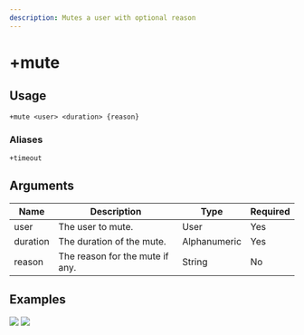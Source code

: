 ```yaml
---
description: Mutes a user with optional reason
---
```


# +mute

## Usage

```
+mute <user> <duration> {reason}
```

### Aliases

```
+timeout
```

## Arguments

| Name     | Description                     | Type         | Required |
| -------- | ------------------------------- | ------------ | -------- |
| user     | The user to mute.               | User         | Yes      |
| duration | The duration of the mute.       | Alphanumeric | Yes      |
| reason   | The reason for the mute if any. | String       | No       |

## Examples

![](https://user-images.githubusercontent.com/111157596/184516396-c548555c-dd6e-473d-988d-08283f11f368.jpg) ![](https://user-images.githubusercontent.com/111157596/184516448-55e78fee-46b7-4928-a62c-31afaf060eae.jpg)
